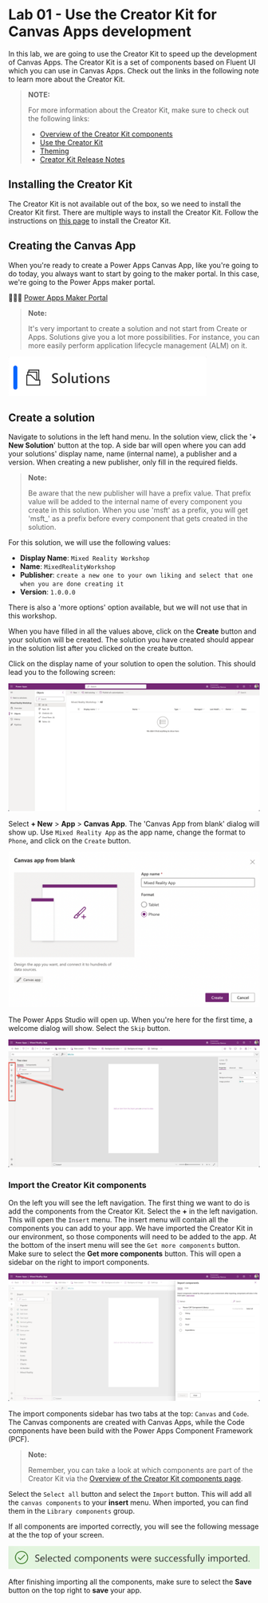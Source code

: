 # Lab 01 - Use the Creator Kit for Canvas Apps development

In this lab, we are going to use the Creator Kit to speed up the development of Canvas Apps. The Creator Kit is a set of components based on Fluent UI which you can use in Canvas Apps. Check out the links in the following note to learn more about the Creator Kit.

> **NOTE:**
>
> For more information about the Creator Kit, make sure to check out the following links:
>
> - [Overview of the Creator Kit components](https://docs.microsoft.com/power-platform/guidance/creator-kit/components)
> - [Use the Creator Kit](https://docs.microsoft.com/power-platform/guidance/creator-kit/creator-kit-explained)
> - [Theming](https://docs.microsoft.com/power-platform/guidance/creator-kit/theme)
> - [Creator Kit Release Notes](https://aka.ms/creatorkitlatestrelease)

## Installing the Creator Kit

The Creator Kit is not available out of the box, so we need to install the Creator Kit first. There are multiple ways to install the Creator Kit. Follow the instructions on [this page](https://aka.ms/creatorkit/setup) to install the Creator Kit.

## Creating the Canvas App

When you're ready to create a Power Apps Canvas App, like you're going to do today, you always want to start by going to the maker portal. In this case, we're going to the Power Apps maker portal.

👩🏾‍💻 [Power Apps Maker Portal](https://make.powerapps.com)

> **Note:**
>
> It's very important to create a solution and not start from Create or Apps. Solutions give you a lot more possibilities. For instance, you can more easily perform application lifecycle management (ALM) on it.

![View of the left hand navigation of the Power Apps Maker Portal with an arrow pointed at the Solutions menu item.](assets/solution-left-hand-menu.png)

## Create a solution

Navigate to solutions in the left hand menu. In the solution view, click the '**+ New Solution**' button at the top. A side bar will open where you can add your solutions' display name, name (internal name), a publisher and a version. When creating a new publisher, only fill in the required fields.

> **Note:**
>
> Be aware that the new publisher will have a prefix value. That prefix value will be added to the internal name of every component you create in this solution. When you use 'msft' as a prefix, you will get 'msft\_' as a prefix before every component that gets created in the solution.

For this solution, we will use the following values:

- **Display Name**: `Mixed Reality Workshop`
- **Name**: `MixedRealityWorkshop`
- **Publisher**: `create a new one to your own liking and select that one when you are done creating it`
- **Version**: `1.0.0.0`

There is also a 'more options' option available, but we will not use that in this workshop.

When you have filled in all the values above, click on the **Create** button and your solution will be created. The solution you have created should appear in the solution list after you clicked on the create button.

Click on the display name of your solution to open the solution. This should lead you to the following screen:

![View of the empty Mixed Reality Workshop solution](assets/solution-empty.png)

Select **+ New** > **App** > **Canvas App**. The 'Canvas App from blank' dialog will show up. Use `Mixed Reality App` as the app name, change the format to `Phone`, and click on the `Create` button.

![The 'Canvas App from blank' dialog.](./assets/Canvas-App-Create.png)

The Power Apps Studio will open up. When you're here for the first time, a welcome dialog will show. Select the `Skip` button.

![The Power Apps Studio with the left navigation highlighted.](./assets/Canvas-Studio-Left-Navigation.png)

### Import the Creator Kit components

On the left you will see the left navigation. The first thing we want to do is add the components from the Creator Kit. Select the **+** in the left navigation. This will open the `Insert` menu. The insert menu will contain all the components you can add to your app. We have imported the Creator Kit in our environment, so those components will need to be added to the app. At the bottom of the insert menu will see the `Get more components` button. Make sure to select the **Get more components** button. This will open a sidebar on the right to import components.

![Power Apps Studio with the 'Import components' sidebar open on the right.](./assets/Canvas-App-Import-Components.png)

The import components sidebar has two tabs at the top: `Canvas` and `Code`. The Canvas components are created with Canvas Apps, while the Code components have been build with the Power Apps Component Framework (PCF).

> **Note:**
>
> Remember, you can take a look at which components are part of the Creator Kit via the [Overview of the Creator Kit components page](https://docs.microsoft.com/en-us/power-platform/guidance/creator-kit/components).

Select the `Select all` button and select the `Import` button. This will add all the `canvas components` to your **insert** menu. When imported, you can find them in the `Library components` group.

If all components are imported correctly, you will see the following message at the the top of your screen.

![Successful message: Selected components were successfully imported.](assets/Canvas-App-Import-Components-Succesfully.png)

After finishing importing all the components, make sure to select the **Save** button on the top right to **save** your app.
